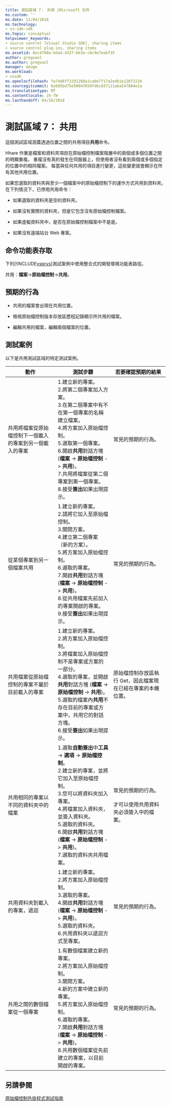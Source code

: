 ```yaml
---
title: 測試區域 7： 共用 |Microsoft 文件
ms.custom: ''
ms.date: 11/04/2016
ms.technology:
- vs-ide-sdk
ms.topic: conceptual
helpviewer_keywords:
- source control [Visual Studio SDK], sharing items
- source control plug-ins, sharing items
ms.assetid: 6ec4780a-bda4-4327-bb3e-c6c9e7eabf35
author: gregvanl
ms.author: gregvanl
manager: douge
ms.workload:
- vssdk
ms.openlocfilehash: fa74d6ff2291288a1ca0e7f17a2edb1e126f222b
ms.sourcegitcommit: 6a9d5bd75e50947659fd6c837111a6a547884e2a
ms.translationtype: MT
ms.contentlocale: zh-TW
ms.lasthandoff: 04/16/2018
---
```

# <a name="test-area-7-share"></a>測試區域 7： 共用
這個測試區域涵蓋透過位置之間的共用項目**共用**命令。  
  
 Hhare 作業是檔案和資料夾項目在原始檔控制檔案階層中的兩個或多個位置之間的明顯重複。 重複沒有真的發生在伺服器上，但使用者沒有看到兩個或多個指定的位置中的相同檔案。 每當與任何共用的項目進行變更，這些變更就會顯示在所有其他共用位置。  
  
 如果您選取的資料夾與至少一個檔案中的原始檔控制下的運作方式共用到資料夾。 在下列情況下，已停用共用命令：  
  
-   如果選取的資料夾是空的資料夾。  
  
-   如果沒有實際的資料夾，但是它包含沒有原始檔控制檔案。  
  
-   如果虛擬資料夾中，是否在原始檔控制檔案中不是是。  
  
-   如果沒有遠端站台 Web 專案。  
  
## <a name="command-menu-access"></a>命令功能表存取  
 下列[!INCLUDE[vsprvs](../../code-quality/includes/vsprvs_md.md)]測試案例中使用整合式的開發環境功能表路徑。  
  
 共用：**檔案**->**原始檔控制**->**共用**。  
  
## <a name="expected-behavior"></a>預期的行為  
  
-   共用的檔案會出現在共用位置。  
  
-   檢視原始檔控制版本存放區歷程記錄顯示所共用的檔案。  
  
-   編輯共用的檔案，編輯兩個檔案的位置。  
  
## <a name="test-cases"></a>測試案例  
 以下是共用測試區域的特定測試案例。  
  
|動作|測試步驟|若要確認預期的結果|  
|------------|----------------|--------------------------------|  
|共用將檔案從原始檔控制下一個載入的專案到另一個載入的專案|1.建立新的專案。<br />2.將第二個專案加入方案。<br />3.在第二個專案中有不在第一個專案的名稱建立檔案。<br />4.將方案加入原始檔控制。<br />5.選取第一個專案。<br />6.開啟**共用**對話方塊 (**檔案** -> **原始檔控制** -> **共用**)。<br />7.共用將檔案從第二個專案到第一個專案。<br />8.接受**簽出**如果出現提示。|常見的預期的行為。|  
|從某個專案到另一個檔案共用|1.建立新的專案。<br />2.請將它加入至原始檔控制。<br />3.關閉方案。<br />4.建立第二個專案 （新的方案）。<br />5.將方案加入原始檔控制。<br />6.選取的專案。<br />7.開啟**共用**對話方塊 (**檔案** -> **原始檔控制** -> **共用**)。<br />8.從共用檔案先前加入的專案開啟的專案。<br />9.接受**簽出**如果出現提示。|常見的預期的行為。|  
|共用檔案從原始檔控制的專案不屬於目前載入的專案|1.建立新的專案。<br />2.將方案加入原始檔控制。<br />3.將檔案加入原始檔控制不是專案或方案的一部分。<br />4.選取的專案，並開啟**共用**對話方塊 (**檔案** -> **原始檔控制** -> **共用**)。<br />5.選取的檔案內**共用**不存在目前的專案或方案中，共用它的對話方塊。<br />6.接受**簽出**如果出現提示。|原始檔控制存放區執行 Get，因此檔案現在已經在專案的本機位置。|  
|共用相同的專案以不同的資料夾中的檔案|1.選取**自動簽出**中**工具** -> **選項** -> **原始檔控制**。<br />2.建立新的專案，並將它加入至原始檔控制。<br />3.您可以將資料夾加入專案。<br />4.將檔案加入資料夾，並簽入資料夾。<br />5.選取的資料夾。<br />6.開啟**共用**對話方塊 (**檔案** -> **原始檔控制** -> **共用**)。<br />7.選取的資料夾共用檔案。|常見的預期的行為。<br /><br /> 才可以使用共用資料夾必須簽入中的檔案。|  
|共用資料夾到載入的專案，遞迴|1.建立新的專案。<br />2.將方案加入原始檔控制。<br />3.選取的專案。<br />4.開啟**共用**對話方塊 (**檔案** -> **原始檔控制** -> **共用**)。<br />5.選取的資料夾。<br />6.共用資料夾以遞迴方式至專案。|常見的預期的行為。|  
|共用之間的數個檔案從一個專案|1.有數個檔案建立新的專案。<br />2.將方案加入原始檔控制。<br />3.關閉方案。<br />4.新的方案中建立新的專案。<br />5.將方案加入原始檔控制。<br />6.選取的專案。<br />7.開啟**共用**對話方塊 (**檔案** -> **原始檔控制** -> **共用**)。<br />8.共用數個檔案從先前建立的專案，以目前開啟的專案。|常見的預期的行為。|  
  
## <a name="see-also"></a>另請參閱  
 [原始檔控制外掛程式測試指南](../../extensibility/internals/test-guide-for-source-control-plug-ins.md)
